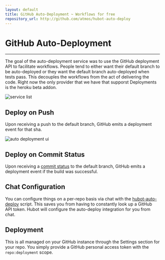 ```yaml
---
layout: default
title: GitHub Auto-Deployment ~ Workflows for free
repository_url: http://github.com/atmos/hubot-auto-deploy
---
```


<h1>GitHub Auto-Deployment</h1>
<hr/>

The goal of the auto-deployment service was to use the GitHub deployment API to facilitate workflows. People tend to either want their default branch to be auto-deployed or they want the default branch auto-deployed when tests pass. This decouples the workflows from the act of delivering the code. Right now the only provider that we have that supporst Deployments is the heroku beta addon.

<img src="https://cloud.githubusercontent.com/assets/704696/3698478/df9d14ee-13c2-11e4-9f76-7b5a0da624da.jpg" alt="service list" />

<h2>Deploy on Push</h2>

Upon receiving a push to the default branch, GitHub emits a deployment event for that sha.

<img src="https://cloud.githubusercontent.com/assets/704696/3698492/3942dc04-13c3-11e4-9737-f2b69b5f49bb.jpg" alt="auto deployment ui" />

<h2>Deploy on Commit Status</h2>

Upon receiving a [commit status](https://developer.github.com/v3/repos/statuses/) to the default branch, GitHub emits a deployment event if the build was successful.

<h2>Chat Configuration</h2>

You can configure things on a per-repo basis via chat with the [hubot-auto-deploy](https://github.com/atmos/hubot-auto-deploy) script. This saves you from having to constantly look up a GitHub API token. Hubot will configure the auto-deploy integration for you from chat.

<h2>Deployment</h2>

This is all managed on your GitHub instance through the Settings section for your repo. You simply provide a GitHub personal access token with the `repo:deployment` scope.


